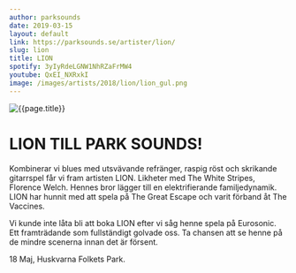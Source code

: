 ```yaml
---
author: parksounds
date: 2019-03-15
layout: default
link: https://parksounds.se/artister/lion/
slug: lion
title: LION
spotify: 3yIyRdeLGNW1NhRZaFrMW4
youtube: QxEI_NXRxkI
image: /images/artists/2018/lion/lion_gul.png
---
```


![{{page.title}}]({{page.image}})

# LION TILL PARK SOUNDS!
Kombinerar vi blues med utsvävande refränger, raspig röst och skrikande gitarrspel får vi fram artisten LION. Likheter med The White Stripes, Florence Welch. Hennes bror lägger till en elektrifierande familjedynamik. LION har hunnit med att spela på The Great Escape och varit förband åt The Vaccines. 

Vi kunde inte låta bli att boka LION efter vi såg henne spela på Eurosonic. Ett framträdande som fullständigt golvade oss. Ta chansen att se henne på de mindre scenerna innan det är försent. 

18 Maj, Huskvarna Folkets Park.
